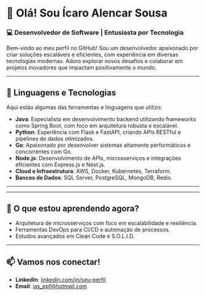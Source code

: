 # 👋 Olá! Sou Ícaro Alencar Sousa

### 💻 Desenvolvedor de Software | Entusiasta por Tecnologia

Bem-vindo ao meu perfil no GitHub! Sou um desenvolvedor apaixonado por criar soluções escaláveis e eficientes, com experiência em diversas tecnologias modernas. Adoro explorar novos desafios e colaborar em projetos inovadores que impactam positivamente o mundo.

---

## 🚀 Linguagens e Tecnologias

Aqui estão algumas das ferramentas e linguagens que utilizo:

- **Java**: Especialista em desenvolvimento backend utilizando frameworks como Spring Boot, com foco em arquitetura robusta e escalável.
- **Python**: Experiência com Flask e FastAPI, criando APIs RESTful e pipelines de dados otimizados.
- **Go**: Apaixonado por desenvolver sistemas altamente performáticos e concorrentes com Go.
- **Node.js**: Desenvolvimento de APIs, microsserviços e integrações eficientes com Express.js e Nest.js.
- **Cloud e Infraestrutura**: AWS, Docker, Kubernetes, Terraform.
- **Bancos de Dados**: SQL Server, PostgreSQL, MongoDB, Redis.

---
<!--
## 📂 Repositórios em Destaque

🔹 [**Nome do Projeto 1**](#)  
Descrição breve do projeto, como objetivos e impacto.  

🔹 [**Nome do Projeto 2**](#)  
Descrição breve do projeto, como objetivos e impacto.  

🔹 [**Nome do Projeto 3**](#)  
Descrição breve do projeto, como objetivos e impacto.  
-->
---

## 🌱 O que estou aprendendo agora?

- Arquitetura de microsserviços com foco em escalabilidade e resiliência.
- Ferramentas DevOps para CI/CD e automação de processos.
- Estudos avançados em Clean Code e S.O.L.I.D.

---

## 📫 Vamos nos conectar!

- **LinkedIn**: [linkedin.com/in/seu-perfil](#)
- **Email**: ias_epf@hotmail.com
